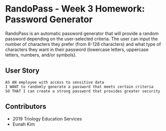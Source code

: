 # RandoPass - Week 3 Homework: Password Generator

RandoPass is an automatic password generator that will provide a random password depending on the user-selected criteria. The user can input the number of characters they prefer (from 8-128 characters) and what type of characters they want in their password (lowercase letters, uppercase letters, numbers, and/or symbols).

## User Story

```
AS AN employee with access to sensitive data
I WANT to randomly generate a password that meets certain criteria
SO THAT I can create a strong password that provides greater security
```

## Contributors

* 2019 Triology Education Services 
* Eunah Kim